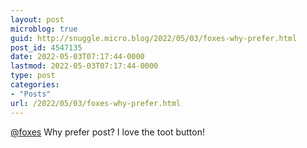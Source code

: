 ```yaml
---
layout: post
microblog: true
guid: http://snuggle.micro.blog/2022/05/03/foxes-why-prefer.html
post_id: 4547135
date: 2022-05-03T07:17:44-0000
lastmod: 2022-05-03T07:17:44-0000
type: post
categories:
- "Posts"
url: /2022/05/03/foxes-why-prefer.html
---
```

<p><span class="h-card" translate="no"><a href="https://myfriendsare.gay/users/foxes" class="u-url mention">@<span>foxes</span></a></span> Why prefer post? I love the toot button!</p>
